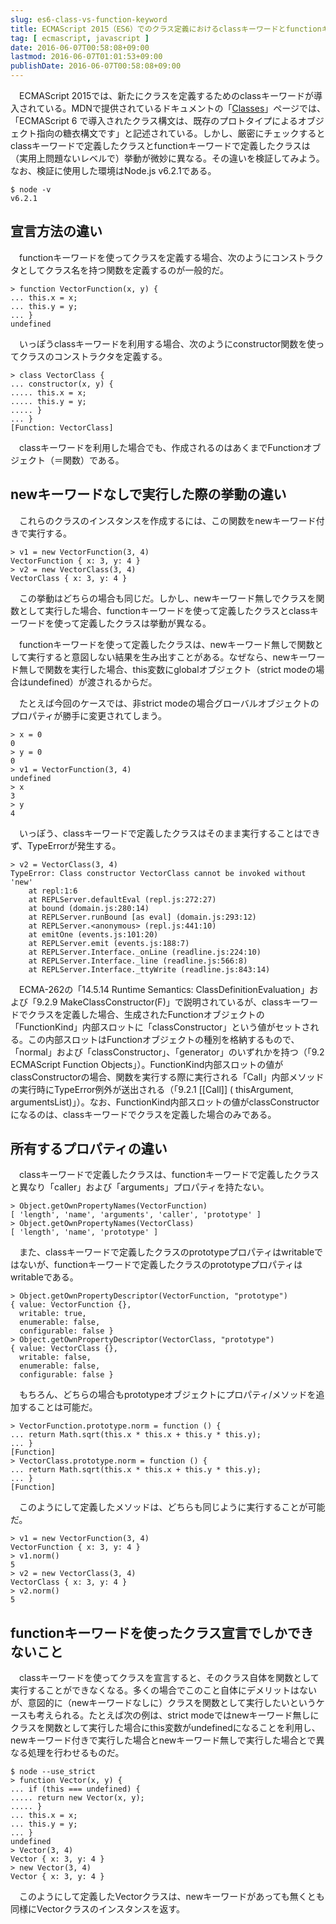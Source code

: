 ```yaml
---
slug: es6-class-vs-function-keyword
title: ECMAScript 2015（ES6）でのクラス定義におけるclassキーワードとfunctionキーワードの違い
tag: [ ecmascript, javascript ]
date: 2016-06-07T00:58:08+09:00
lastmod: 2016-06-07T01:01:53+09:00
publishDate: 2016-06-07T00:58:08+09:00
---
```


　ECMAScript 2015では、新たにクラスを定義するためのclassキーワードが導入されている。MDNで提供されているドキュメントの「[Classes](https://developer.mozilla.org/ja/docs/Web/JavaScript/Reference/Classes)」ページでは、「ECMAScript 6 で導入されたクラス構文は、既存のプロトタイプによるオブジェクト指向の糖衣構文です」と記述されている。しかし、厳密にチェックするとclassキーワードで定義したクラスとfunctionキーワードで定義したクラスは（実用上問題ないレベルで）挙動が微妙に異なる。その違いを検証してみよう。なお、検証に使用した環境はNode.js v6.2.1である。

```
$ node -v
v6.2.1
```

## 宣言方法の違い


　functionキーワードを使ってクラスを定義する場合、次のようにコンストラクタとしてクラス名を持つ関数を定義するのが一般的だ。

```
> function VectorFunction(x, y) {
... this.x = x;
... this.y = y;
... }
undefined
```

　いっぽうclassキーワードを利用する場合、次のようにconstructor関数を使ってクラスのコンストラクタを定義する。

```
> class VectorClass {
... constructor(x, y) {
..... this.x = x;
..... this.y = y;
..... }
... }
[Function: VectorClass]
```

　classキーワードを利用した場合でも、作成されるのはあくまでFunctionオブジェクト（＝関数）である。

## newキーワードなしで実行した際の挙動の違い


　これらのクラスのインスタンスを作成するには、この関数をnewキーワード付きで実行する。

```
> v1 = new VectorFunction(3, 4)
VectorFunction { x: 3, y: 4 }
> v2 = new VectorClass(3, 4)
VectorClass { x: 3, y: 4 }
```

　この挙動はどちらの場合も同じだ。しかし、newキーワード無しでクラスを関数として実行した場合、functionキーワードを使って定義したクラスとclassキーワードを使って定義したクラスは挙動が異なる。

　functionキーワードを使って定義したクラスは、newキーワード無しで関数として実行すると意図しない結果を生み出すことがある。なぜなら、newキーワード無しで関数を実行した場合、this変数にglobalオブジェクト（strict modeの場合はundefined）が渡されるからだ。

　たとえば今回のケースでは、非strict modeの場合グローバルオブジェクトのプロパティが勝手に変更されてしまう。

```
> x = 0
0
> y = 0
0
> v1 = VectorFunction(3, 4)
undefined
> x
3
> y
4
```

　いっぽう、classキーワードで定義したクラスはそのまま実行することはできず、TypeErrorが発生する。

```
> v2 = VectorClass(3, 4)
TypeError: Class constructor VectorClass cannot be invoked without 'new'
    at repl:1:6
    at REPLServer.defaultEval (repl.js:272:27)
    at bound (domain.js:280:14)
    at REPLServer.runBound [as eval] (domain.js:293:12)
    at REPLServer.<anonymous> (repl.js:441:10)
    at emitOne (events.js:101:20)
    at REPLServer.emit (events.js:188:7)
    at REPLServer.Interface._onLine (readline.js:224:10)
    at REPLServer.Interface._line (readline.js:566:8)
    at REPLServer.Interface._ttyWrite (readline.js:843:14)
```

　ECMA-262の「14.5.14 Runtime Semantics: ClassDefinitionEvaluation」および「9.2.9 MakeClassConstructor(F)」で説明されているが、classキーワードでクラスを定義した場合、生成されたFunctionオブジェクトの「FunctionKind」内部スロットに「classConstructor」という値がセットされる。この内部スロットはFunctionオブジェクトの種別を格納するもので、「normal」および「classConstructor」、「generator」のいずれかを持つ（「9.2 ECMAScript Function Objects」）。FunctionKind内部スロットの値がclassConstructorの場合、関数を実行する際に実行される「Call」内部メソッドの実行時にTypeError例外が送出される（「9.2.1 [[Call]] ( thisArgument, argumentsList)」）。なお、FunctionKind内部スロットの値がclassConstructorになるのは、classキーワードでクラスを定義した場合のみである。

## 所有するプロパティの違い


　classキーワードで定義したクラスは、functionキーワードで定義したクラスと異なり「caller」および「arguments」プロパティを持たない。

```
> Object.getOwnPropertyNames(VectorFunction)
[ 'length', 'name', 'arguments', 'caller', 'prototype' ]
> Object.getOwnPropertyNames(VectorClass)
[ 'length', 'name', 'prototype' ]
```

　また、classキーワードで定義したクラスのprototypeプロパティはwritableではないが、functionキーワードで定義したクラスのprototypeプロパティはwritableである。

```
> Object.getOwnPropertyDescriptor(VectorFunction, "prototype")
{ value: VectorFunction {},
  writable: true,
  enumerable: false,
  configurable: false }
> Object.getOwnPropertyDescriptor(VectorClass, "prototype")
{ value: VectorClass {},
  writable: false,
  enumerable: false,
  configurable: false }
```

　もちろん、どちらの場合もprototypeオブジェクトにプロパティ/メソッドを追加することは可能だ。

```
> VectorFunction.prototype.norm = function () {
... return Math.sqrt(this.x * this.x + this.y * this.y);
... }
[Function]
> VectorClass.prototype.norm = function () {
... return Math.sqrt(this.x * this.x + this.y * this.y);
... }
[Function]
```

　このようにして定義したメソッドは、どちらも同じように実行することが可能だ。

```
> v1 = new VectorFunction(3, 4)
VectorFunction { x: 3, y: 4 }
> v1.norm()
5
> v2 = new VectorClass(3, 4)
VectorClass { x: 3, y: 4 }
> v2.norm()
5
```


## functionキーワードを使ったクラス宣言でしかできないこと


　classキーワードを使ってクラスを宣言すると、そのクラス自体を関数として実行することができなくなる。多くの場合でこのこと自体にデメリットはないが、意図的に（newキーワードなしに）クラスを関数として実行したいというケースも考えられる。たとえば次の例は、strict modeではnewキーワード無しにクラスを関数として実行した場合にthis変数がundefinedになることを利用し、newキーワード付きで実行した場合とnewキーワード無しで実行した場合とで異なる処理を行わせるものだ。

```
$ node --use_strict
> function Vector(x, y) {
... if (this === undefined) {
..... return new Vector(x, y);
..... }
... this.x = x;
... this.y = y;
... }
undefined
> Vector(3, 4)
Vector { x: 3, y: 4 }
> new Vector(3, 4)
Vector { x: 3, y: 4 }
```

　このようにして定義したVectorクラスは、newキーワードがあっても無くとも同様にVectorクラスのインスタンスを返す。





